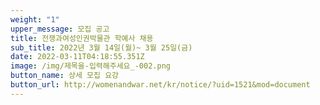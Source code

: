 ```yaml
---
weight: "1"
upper_message: 모집 공고
title: 전쟁과여성인권박물관 학예사 채용
sub_title: 2022년 3월 14일(월)~ 3월 25일(금)
date: 2022-03-11T04:18:55.351Z
image: /img/제목을-입력해주세요_-002.png
button_name: 상세 모집 요강
button_url: http://womenandwar.net/kr/notice/?uid=1521&mod=document
---
```

